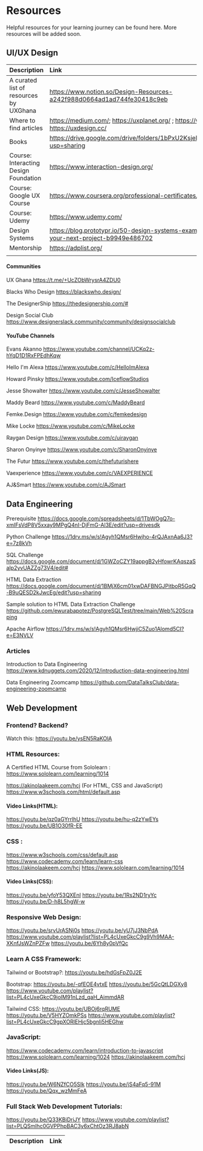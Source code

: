 # Resources
Helpful resources for your learning journey can be found here. More resources will be added soon.

## UI/UX Design

| Description  | Link    |
| :------------- | :---------- |
| A curated list of resources by UXGhana | https://www.notion.so/Design-Resources-a242f988d0664ad1ad744fe30418c9eb|
| Where to find articles| https://medium.com/; https://uxplanet.org/ ; https://www.nngroup.com/; https://uxdesign.cc/|
| Books | https://drive.google.com/drive/folders/1bPxU2KsjeHMImJ9beR8Grazgv90pCAln?usp=sharing|
| Course: Interacting Design Foundation | https://www.interaction-design.org/ |
| Course: Google UX Course | https://www.coursera.org/professional-certificates/google-ux-design |
| Course: Udemy| https://www.udemy.com/ |
| Design Systems | https://blog.prototypr.io/50-design-systems-examples-to-learn-from-for-your-next-project-b9949e486702 |
| Mentorship | https://adplist.org/ |
| |  |

#### Communities

UX Ghana
https://t.me/+UcZObWrysrA4ZDU0

Blacks Who Design
https://blackswho.design/

The DesignerShip
https://thedesignership.com/#


Design Social Club
https://www.designerslack.community/community/designsocialclub

#### YouTube Channels

Evans Akanno
https://www.youtube.com/channel/UCKq2z-hYqD1D1RxFPEdhKqw

Hello I'm Alexa
https://www.youtube.com/c/HelloImAlexa

Howard Pinsky
https://www.youtube.com/IceflowStudios

Jesse Showalter
https://www.youtube.com/c/JesseShowalter

Maddy Beard
https://www.youtube.com/c/MaddyBeard

Femke.Design
https://www.youtube.com/c/femkedesign

Mike Locke
https://www.youtube.com/c/MikeLocke

Raygan Design
https://www.youtube.com/c/uiraygan

Sharon Onyinye
https://www.youtube.com/c/SharonOnyinye

The Futur
https://www.youtube.com/c/thefuturishere

Vaexperience
https://www.youtube.com/c/VAEXPERIENCE

AJ&Smart
https://www.youtube.com/c/AJSmart





## Data Engineering

Prerequisite
https://docs.google.com/spreadsheets/d/1TbWOgQ7o-xmIFsVdP8V5xxay9MPgQ4nI-DjFmG-Al3E/edit?usp=drivesdk

Python Challenge
https://1drv.ms/w/s!Agyh1QMsr6Hwjho-4rQJAxnAa6J3?e=7z8kVh

SQL Challenge
https://docs.google.com/document/d/1GWZoCZY19appgB2yHfowrKAqszaSaIp2yvUAZZg73V4/edit#

HTML Data Extraction
https://docs.google.com/document/d/1BMjX6cm01xwDAFBNGJPitboR5GqQ-B9uQESD2kJwcEg/edit?usp=sharing

Sample solution to HTML Data Extraction Challenge
https://github.com/ewurabapotez/PostgreSQLTest/tree/main/Web%20Scraping

Apache Airflow
https://1drv.ms/w/s!Agyh1QMsr6HwjiC5Zuo1Alomd5CI?e=E3NVLV

### Articles

Introduction to Data Engineering
https://www.kdnuggets.com/2020/12/introduction-data-engineering.html

Data Engineering Zoomcamp
https://github.com/DataTalksClub/data-engineering-zoomcamp


## Web Development

### Frontend? Backend?
Watch this: https://youtu.be/ysEN5RaKOlA

### HTML Resources:
A Certified HTML Course from Sololearn : https://www.sololearn.com/learning/1014

https://akinolaakeem.com/hcj (For HTML, CSS and JavaScript)
https://www.w3schools.com/html/default.asp

#### Video Links(HTML):
https://youtu.be/qz0aGYrrlhU
https://youtu.be/hu-q2zYwEYs
https://youtu.be/UB1O30fR-EE

### CSS :
https://www.w3schools.com/css/default.asp
https://www.codecademy.com/learn/learn-css
https://akinolaakeem.com/hcj
https://www.sololearn.com/learning/1014

#### Video Links(CSS):
https://youtu.be/yfoY53QXEnI
https://youtu.be/1Rs2ND1ryYc
https://youtu.be/D-h8L5hgW-w

### Responsive Web Design:
https://youtu.be/srvUrASNj0s
https://youtu.be/yU7jJ3NbPdA
https://www.youtube.com/playlist?list=PL4cUxeGkcC9g9Vh9MAA-XKnfJsWZnPZFw
https://youtu.be/6Yh8y0pVfQc

### Learn A CSS Framework:
Tailwind or Bootstrap?: https://youtu.be/hdGsFpZ0J2E

Bootstrap: 
https://youtu.be/-qfEOE4vtxE
https://youtu.be/5GcQtLDGXy8
https://www.youtube.com/playlist?list=PL4cUxeGkcC9joIM91nLzd_qaH_AimmdAR

Tailwind CSS:
https://youtu.be/UBOj6rqRUME
https://youtu.be/V5HYZOmkPSs
https://www.youtube.com/playlist?list=PL4cUxeGkcC9gpXORlEHjc5bgnIi5HEGhw


### JavaScript:
https://www.codecademy.com/learn/introduction-to-javascript
https://www.sololearn.com/learning/1024
https://akinolaakeem.com/hcj

#### Video Links(JS):
https://youtu.be/W6NZfCO5SIk
https://youtu.be/jS4aFq5-91M
https://youtu.be/Qqx_wzMmFeA

### Full Stack Web Development Tutorials:
https://youtu.be/Q33KBiDriJY
https://www.youtube.com/playlist?list=PLQSmIhc0GVPPhpBAC3y6xChtOz3RJ8abN

| Description  | Link    |
| :------------- | :---------- |
